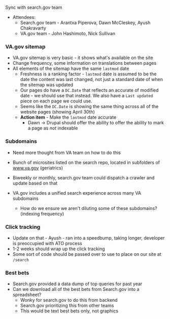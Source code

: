 Sync with search.gov team

- Attendees: 
    - Search.gov team - Arantxa Piperova, Dawn McCleskey, Ayush Chakravarty
    - VA.gov team - John Hashimoto, Nick Sullivan

### VA.gov sitemap
- VA.gov sitemap is very basic - it shows what's available on the site
- Change frequency, some information on translations between pages
- All elements of the sitemap have the same `lastmod` date
    - Freshness is a ranking factor - `lastmod` date is assumed to be the date the content was last changed, not just a standard date of when the sitemap was updated
    - Our pages do have a `DC.Date` that reflects an accurate of modified date - we should use that instead. We also have a `Last updated` piece on each page we could use.
    - Seems like the `DC.Date` is showing the same thing across all of the website pages (showing April 30th)
    - **Action item** - Make the `lastmod` date accurate
        - Dawn -> Drupal should offer the ability to offer the ability to mark a page as _not_ indexable

### Subdomains
- Need more thought from VA team on how to do this
- Bunch of microsites listed on the search repo, located in subfolders of www.va.gov (geriatrics)
- Biweekly or monthly, search.gov team could dispatch a crawler and update based on that

- VA.gov includes a unified search experience across many VA subdomains
    - How do we ensure we aren't diluting some of these subdomains? (indexing frequency)

### Click tracking
- Update on that - Ayush - ran into a speedbump, taking longer, developer is preoccupied with ATO process
- 1-2 weeks should wrap up the click tracking
- Some sort of code should be passed over to use to place on our site at `/search`

### Best bets
- Search.gov provided a data dump of top queries for past year
- Can we download all of the best bets from Search.gov into a spreadsheet?
    - Wonky for search.gov to do this from backend
    - Search.gov prioritizing this from other teams
    - This would be text best bets only, not graphics
